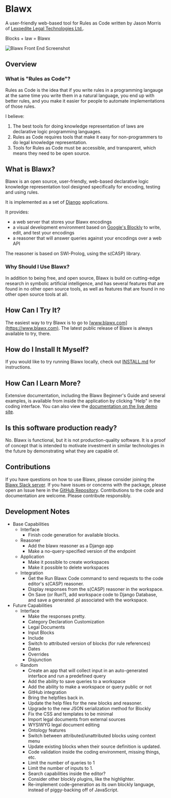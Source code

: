 # Blawx

A user-friendly web-based tool for Rules as Code written by Jason Morris of [Lexpedite Legal Technologies Ltd.](https://lexpedite.ca).

Blocks + law = Blawx

![Blawx Front End Screenshot](blawx_screenshot_v1.png)

## Overview

### What is "Rules as Code"?
Rules as Code is the idea that if you write rules in a programming langauge at the same time you write them in a natural language,
you end up with better rules, and you make it easier for people to automate implementations of those rules.

I believe:
1. The best tools for doing knowledge representation of laws are declarative logic programming languages.
2. Rules as Code requires tools that make it easy for non-programmers to do legal knowledge representation.
3. Tools for Rules as Code must be accessible, and transparent, which means they need to be open source.

## What is Blawx?
Blawx is an open source, user-friendly, web-based declarative logic knowledge representation tool
designed specifically for encoding, testing and using rules.

It is implemented as a set of [Django](https://www.djangoproject.com/) applications.

It provides:
* a web server that stores your Blawx encodings
* a visual development environment based on [Google's Blockly](https://github.com/google/blockly)
  to write, edit, and test your encodings
* a reasoner that will answer queries against your encodings over a web API

The reasoner is based on SWI-Prolog, using the s(CASP) library.

### Why Should I Use Blawx?

In addition to being free, and open source, Blawx is build on cutting-edge research in symbolic artificial
intelligence, and has several features that are found in no other open source tools, as well as features
that are found in no other open source tools at all.

## How Can I Try It?
The easiest way to try Blawx is to go to [www.blawx.com](https://www.blawx.com). The latest public release of Blawx is always available
to try, there.

## How do I Install It Myself?
If you would like to try running Blawx locally, check out [INSTALL.md](INSTALL.md) for instructions.

## How Can I Learn More?
Extensive documentation, including the Blawx Beginner's Guide and several examples, is available from inside the application
by clicking "Help" in the coding interface. You can also view the [documentation on the live demo site](https://dev.blawx.com/docs).

## Is this software production ready?
No. Blawx is functional, but it is not production-quality software. It is a proof of concept that is intended to motivate
investment in similar technologies in the future by demonstrating what they are capable of.

## Contributions
If you have questions on how to use Blawx, please consider joining the [Blawx Slack server](https://blawx.slack.com).
If you have issues or concerns with the package, please open an Issue here in the [GitHub Repository](https://github.com/Blawx/blawx).
Contributions to the code and documentation are welcome. Please contribute responsibly.

## Development Notes
* Base Capabilities
  * Interface
    * Finish code generation for available blocks.
  * Reasoner
    * Add the blawx reasoner as a Django app
    * Make a no-query-specified version of the endpoint
  * Application
    * Make it possible to create workspaces
    * Make it possible to delete workspaces
  * Integration
    * Get the Run Blawx Code command to send requests
      to the code editor's s(CASP) reasoner.
    * Display responses from the s(CASP) reasoner in the
      workspace.
    * On Save (or Run?), add workspace code to Django Database, and
      save a generated .pl associated with the workspace.
* Future Capabilities
  * Interface
    * Make the responses pretty.
    * Category Declaration Customization
    * Legal Documents
    * Input Blocks
    * Include
    * Switch to attributed version of blocks (for rule references)
    * Dates
    * Overrides
    * Disjunction
  * Random
    * Create an app that will collect
      input in an auto-generated interface and run a predefined query
    * Add the ability to save queries to a workspace
    * Add the ability to make a workspace or query public or not
    * GitHub integration
    * Bring the helpfiles back in.
    * Update the help files for the new
    blocks and reasoner.
    * Upgrade to the new JSON serialization method for Blockly
    * Fix the CSS and templates to be minimal
    * Import legal documents from external sources
    * WYSIWYG legal document editing
    * Ontology features
    * Switch between attributed/unattributed blocks using context menu
    * Update existing blocks when their
    source definition is updated.
    * Code validation inside the coding environment, missing things, etc.
    * Limit the number of queries to 1
    * Limit the number of inputs to 1.
    * Search capabilities inside the editor?
    * Consider other blockly plugins, like the highlighter.
    * Re-implement code-generation as its own blockly language, instead of piggy-backing off of JavaScript.
